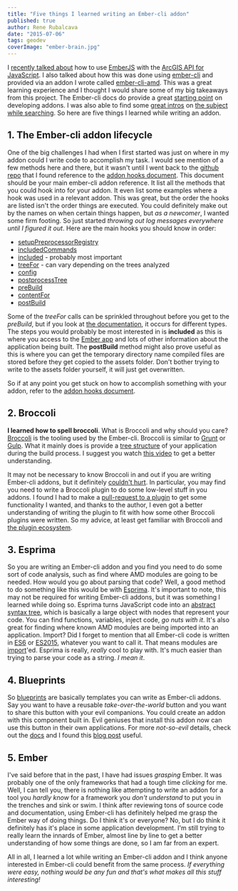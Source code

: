 ```yaml
---
title: "Five things I learned writing an Ember-cli addon"
published: true
author: Rene Rubalcava
date: "2015-07-06"
tags: geodev
coverImage: "ember-brain.jpg"
---
```


I [recently talked about](https://odoe.net/blog/ember-with-arcgis-api-for-javascript/) how to use [EmberJS](http://emberjs.com/) with the [ArcGIS API for JavaScript](https://developers.arcgis.com/javascript/). I also talked about how this was done using [ember-cli](http://www.ember-cli.com/) and provided via an addon I wrote called [ember-cli-amd](https://github.com/Esri/ember-cli-amd). This was a great learning experience and I thought I would share some of my big takeaways from this project. The Ember-cli docs do provide a great [starting point](http://www.ember-cli.com/extending/#developing-addons-and-blueprints) on developing addons. I was also able to find some [great intros](http://toranbillups.com/blog/archive/2014/12/22/write-your-first-ember-cli-addon-in-six-easy-steps/) on [the subject](https://gist.github.com/kristianmandrup/ae3174217f68a6a51ed5) [while searching](http://hashrocket.com/blog/posts/building-ember-addons). So here are five things I learned while writing an addon.

## 1. The Ember-cli addon lifecycle

One of the big challenges I had when I first started was just on where in my addon could I write code to accomplish my task. I would see mention of a few methods here and there, but it wasn't until I went back to the [github repo](https://github.com/ember-cli/ember-cli) that I found reference to the [addon hooks document](https://github.com/ember-cli/ember-cli/blob/master/ADDON_HOOKS.md). This document should be your main ember-cli addon reference. It list all the methods that you could hook into for your addon. It even list some examples where a hook was used in a relevant addon. This was great, but the order the hooks are listed isn't the order things are executed. You could definitely make out by the names on when certain things happen, but _as a newcomer_, I wanted some firm footing. So just started _throwing out log messages everywhere until I figured it out_. Here are the main hooks you should know in order:

* [setupPreprocessorRegistry](https://github.com/ember-cli/ember-cli/blob/master/ADDON_HOOKS.md#setuppreprocessorregistry)
* [includedCommands](https://github.com/ember-cli/ember-cli/blob/master/ADDON_HOOKS.md#includedcommands)
* [included](https://github.com/ember-cli/ember-cli/blob/master/ADDON_HOOKS.md#included) - probably most important
* [treeFor](https://github.com/ember-cli/ember-cli/blob/master/ADDON_HOOKS.md#treefor) - can vary depending on the trees analyzed
* [config](https://github.com/ember-cli/ember-cli/blob/master/ADDON_HOOKS.md#config)
* [postprocessTree](https://github.com/ember-cli/ember-cli/blob/master/ADDON_HOOKS.md#postprocesstree)
* [preBuild](https://github.com/ember-cli/ember-cli/blob/master/ADDON_HOOKS.md#prebuild)
* [contentFor](https://github.com/ember-cli/ember-cli/blob/master/ADDON_HOOKS.md#contentfor)
* [postBuild](https://github.com/ember-cli/ember-cli/blob/master/ADDON_HOOKS.md#postbuild)

Some of the _treeFor_ calls can be sprinkled throughout before you get to the _preBuild_, but if you look at [the documentation](https://github.com/ember-cli/ember-cli/blob/master/ADDON_HOOKS.md#treefor), it occurs for different types. The steps you would probably be most interested in is **included** as this is where you access to the [Ember app](https://github.com/ember-cli/ember-cli/blob/v0.1.15/lib/broccoli/ember-app.js) and lots of other information about the application being built. The **postBuild** method might also prove useful as this is where you can get the temporary directory name compiled files are stored before they get copied to the assets folder. Don't bother trying to write to the assets folder yourself, it will just get overwritten.

So if at any point you get stuck on how to accomplish something with your addon, refer to the [addon hooks document](https://github.com/ember-cli/ember-cli/blob/master/ADDON_HOOKS.md).

## 2. Broccoli

**I learned how to spell broccoli**. What is Broccoli and why should you care? [Broccoli](https://github.com/broccolijs/broccoli) is the tooling used by the Ember-cli. Broccoli is similar to [Grunt](http://gruntjs.com/) or [Gulp](http://gulpjs.com/). What it mainly does is provide a [tree structure](https://github.com/broccolijs/broccoli#plugin-api-specification) of your application during the build process. I suggest you watch [this video](https://www.youtube.com/watch?v=PEb4BiXH4bE) to get a better understanding.

It may not be necessary to know Broccoli in and out if you are writing Ember-cli addons, but it definitely [couldn't hurt](https://github.com/ember-cli/ember-cli/tree/master/lib/broccoli). In particular, you may find you need to write a Broccoli plugin to do some low-level stuff in you addons. I found I had to make a [pull-request to a plugin](https://github.com/rwjblue/broccoli-string-replace) to get some functionality I wanted, and thanks to the author, I even got a better understanding of writing the plugin to fit with how some other Broccoli plugins were written. So my advice, at least get familiar with Broccoli and [the plugin ecosystem](http://broccoliplugins.com/).

## 3. Esprima

So you are writing an Ember-cli addon and you find you need to do some sort of code analysis, such as find where AMD modules are going to be needed. How would you go about parsing that code? Well, a good method to do something like this would be with [Esprima](http://esprima.org/). It's important to note, this may not be required for writing Ember-cli addons, but it was something I learned while doing so. Esprima turns JavaScript code into an [abstract syntax tree](https://en.wikipedia.org/wiki/Abstract_syntax_tree), which is basically a large object with nodes that represent your code. You can find functions, variables, inject code, _go nuts with it_. It's also great for finding where known AMD modules are being imported into an application. Import? Did I forget to mention that all Ember-cli code is written in [ES6](http://es6-features.org/#Constants) or [ES2015](https://babeljs.io/docs/learn-es2015/), whatever you want to call it. That means modules are [import](https://developer.mozilla.org/en-US/docs/Web/JavaScript/Reference/Statements/import)'ed. Esprima is really, _really_ cool to play with. It's much easier than trying to parse your code as a string. _I mean it_.

## 4. Blueprints

So [blueprints](http://www.ember-cli.com/extending/#generators-and-blueprints) are basically templates you can write as Ember-cli addons. Say you want to have a reusable _take-over-the-world_ button and you want to share this button with your evil companions. You could create an addon with this component built in. Evil geniuses that install this addon now can use this button in their own applications. For more _not-so-evil_ details, check out the [docs](http://www.ember-cli.com/extending/#developing-addons-and-blueprints) and I found this [blog post](http://johnotander.com/ember/2014/12/14/creating-an-emberjs-addon-with-the-ember-cli/) useful.

## 5. Ember

I've said before that in the past, I have had issues _grasping_ Ember. It was probably one of the only frameworks that had a tough time _clicking_ for me. Well, I can tell you, there is nothing like attempting to write an addon for a tool you _hardly know_ for a framework you _don't understand_ to put you in the trenches and sink or swim. I think after reviewing tons of source code and documentation, using Ember-cli has definitely helped me grasp the Ember way of doing things. Do I think it's or everyone? No, but I do think it definitely has it's place in some application development. I'm still trying to really learn the innards of Ember, almost line by line to get a better understanding of how some things are done, so I am far from an expert.

All in all, I learned a lot while writing an Ember-cli addon and I think anyone interested in Ember-cli could benefit from the same process. _If everything were easy, nothing would be any fun and that's what makes all this stuff interesting!_
